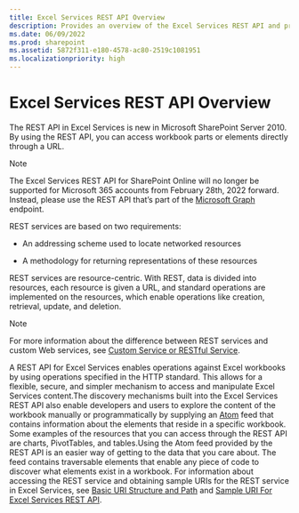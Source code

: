 ```yaml
---
title: Excel Services REST API Overview
description: Provides an overview of the Excel Services REST API and provides a link to an article about the Microsoft Graph REST API endpoint.
ms.date: 06/09/2022
ms.prod: sharepoint
ms.assetid: 5872f311-e180-4578-ac80-2519c1081951
ms.localizationpriority: high
---
```



# Excel Services REST API Overview

The REST API in Excel Services is new in Microsoft SharePoint Server 2010. By using the REST API, you can access workbook parts or elements directly through a URL.
  
> [!NOTE]
> The Excel Services REST API for SharePoint Online will no longer be supported for Microsoft 365 accounts from February 28th, 2022 forward. Instead, please use the REST API that’s part of the  [Microsoft Graph](http://graph.microsoft.io/docs/api-reference/v1.0/resources/excel) endpoint.
  
    
    


REST services are based on two requirements:
  
    
    


- An addressing scheme used to locate networked resources
    
  
- A methodology for returning representations of these resources
    
  
REST services are resource-centric. With REST, data is divided into resources, each resource is given a URL, and standard operations are implemented on the resources, which enable operations like creation, retrieval, update, and deletion. 

> [!NOTE]
> For more information about the difference between REST services and custom Web services, see  [Custom Service or RESTful Service](https://msdn.microsoft.com/magazine/dd882522.aspx). 
  
    
    

A REST API for Excel Services enables operations against Excel workbooks by using operations specified in the HTTP standard. This allows for a flexible, secure, and simpler mechanism to access and manipulate Excel Services content.The discovery mechanisms built into the Excel Services REST API also enable developers and users to explore the content of the workbook manually or programmatically by supplying an  [Atom](http://tools.ietf.org/html/rfc4287) feed that contains information about the elements that reside in a specific workbook. Some examples of the resources that you can access through the REST API are charts, PivotTables, and tables.Using the Atom feed provided by the REST API is an easier way of getting to the data that you care about. The feed contains traversable elements that enable any piece of code to discover what elements exist in a workbook. For information about accessing the REST service and obtaining sample URIs for the REST service in Excel Services, see  [Basic URI Structure and Path](basic-uri-structure-and-path.md) and [Sample URI For Excel Services REST API](sample-uri-for-excel-services-rest-api.md).
